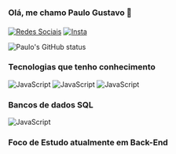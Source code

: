 ### Olá, me chamo Paulo Gustavo 👋
####
[![Redes Sociais](https://img.shields.io/badge/LinkedIn-0077B5?style=for-the-badge&logo=linkedin&logoColor=white)](https://www.linkedin.com/in/paulo-gustavo-083694239/)
[![Insta](https://img.shields.io/badge/Instagram-E4405F?style=for-the-badge&logo=instagram&logoColor=white)](https://www.instagram.com/paulogustavovr/)


![Paulo's GitHub status](https://github-readme-stats.vercel.app/api?username=PaulocastroDEV&show_icons=true&theme=dark)


###  Tecnologias que tenho conhecimento
![JavaScript](https://img.shields.io/badge/JavaScript-323330?style=for-the-badge&logo=javascript&logoColor=F7DF1E)
![JavaScript](https://img.shields.io/badge/Node.js-43853D?style=for-the-badge&logo=node.js&logoColor=white)
![JavaScript](https://img.shields.io/badge/Express.js-404D59?style=for-the-badge)

### Bancos de dados SQL

![JavaScript](https://img.shields.io/badge/MySQL-00000F?style=for-the-badge&logo=mysql&logoColor=white)


### Foco de Estudo atualmente em Back-End
